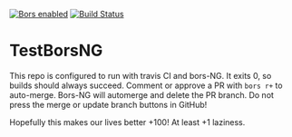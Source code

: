 [![Bors enabled](https://bors.tech/images/badge_small.svg)](https://bors-ng-ebsco.herokuapp.com/repositories/1)
[![Build Status](https://travis-ci.com/jg123/TestBorsNG.svg?branch=master)](https://travis-ci.com/jg123/TestBorsNG)
# TestBorsNG

This repo is configured to run with travis CI and bors-NG. It exits 0, so builds should always succeed. Comment or approve a PR with `bors r+` to auto-merge. Bors-NG will automerge and delete the PR branch. Do not press the merge or update branch buttons in GitHub!

Hopefully this makes our lives better +100! At least +1 laziness.
